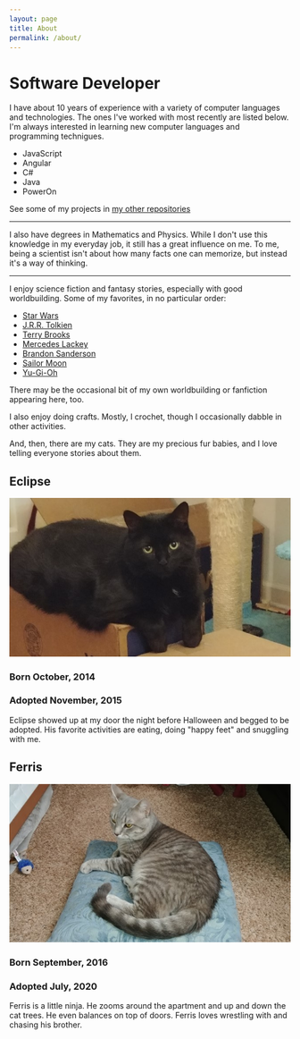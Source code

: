 ```yaml
---
layout: page
title: About
permalink: /about/
---
```


# Software Developer

I have about 10 years of experience with a variety of computer languages and technologies. The ones 
I've worked with most recently are listed below. I'm always interested in learning new computer 
languages and programming technigues.

 - JavaScript
 - Angular
 - C#
 - Java
 - PowerOn

See some of my projects in [my other repositories](https://github.com/robyndunstan?tab=repositories)

-----

I also have degrees in Mathematics and Physics. While I don't use this knowledge in my everyday job, 
it still has a great influence on me. To me, being a scientist isn't about how many facts one can 
memorize, but instead it's a way of thinking. 

-----

I enjoy science fiction and fantasy stories, especially with good worldbuilding. Some of my 
favorites, in no particular order:

 - [Star Wars](https://en.wikipedia.org/wiki/Star_Wars)
 - [J.R.R. Tolkien](https://en.wikipedia.org/wiki/J._R._R._Tolkien)
 - [Terry Brooks](https://terrybrooks.net/)
 - [Mercedes Lackey](http://www.mercedeslackey.com/)
 - [Brandon Sanderson](https://www.brandonsanderson.com/)
 - [Sailor Moon](https://en.wikipedia.org/wiki/Sailor_Moon)
 - [Yu-Gi-Oh](https://en.wikipedia.org/wiki/Yu-Gi-Oh!)
 
There may be the occasional bit of my own worldbuilding or fanfiction appearing here, too.

I also enjoy doing crafts. Mostly, I crochet, though I occasionally dabble in other activities. 

And, then, there are my cats. They are my precious fur babies, and I love telling everyone stories 
about them. 

## Eclipse

![Eclipse black cat](/assets/img/eclipse.jpg)

### Born October, 2014

### Adopted November, 2015

Eclipse showed up at my door the night before Halloween and begged to be adopted. His 
favorite activities are eating, doing &quot;happy feet&quot; and snuggling with me. 

## Ferris

![Ferris gray tabby cat](/assets/img/ferris.jpg)

### Born September, 2016

### Adopted July, 2020

Ferris is a little ninja. He zooms around the apartment and up and down the cat trees. He 
even balances on top of doors. Ferris loves wrestling with and chasing his brother. 